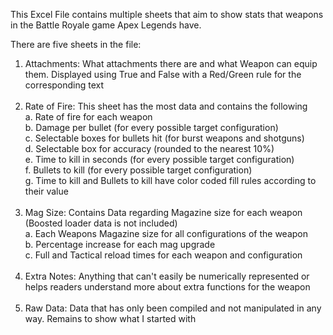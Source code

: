 This Excel File contains multiple sheets that aim to show stats that weapons in the Battle Royale game Apex Legends have.

There are five sheets in the file:<br />
1. Attachments: What attachments there are and what Weapon can equip them. Displayed using True and False with a Red/Green rule for the corresponding text<br /><br />
2. Rate of Fire: This sheet has the most data and contains the following<br />
  a. Rate of fire for each weapon<br />
  b. Damage per bullet (for every possible target configuration)<br />
  c. Selectable boxes for bullets hit (for burst weapons and shotguns)<br />
  d. Selectable box for accuracy (rounded to the nearest 10%)<br />
  e. Time to kill in seconds (for every possible target configuration)<br />
  f. Bullets to kill (for every possible target configuration)<br />
  g. Time to kill and Bullets to kill have color coded fill rules according to their value<br /><br />
3. Mag Size: Contains Data regarding Magazine size for each weapon (Boosted loader data is not included)<br />
  a. Each Weapons Magazine size for all configurations of the weapon<br />
  b. Percentage increase for each mag upgrade<br />
  c. Full and Tactical reload times for each weapon and configuration<br /><br />
4. Extra Notes: Anything that can't easily be numerically represented or helps readers understand more about extra functions for the weapon<br /><br />
5. Raw Data: Data that has only been compiled and not manipulated in any way. Remains to show what I started with
